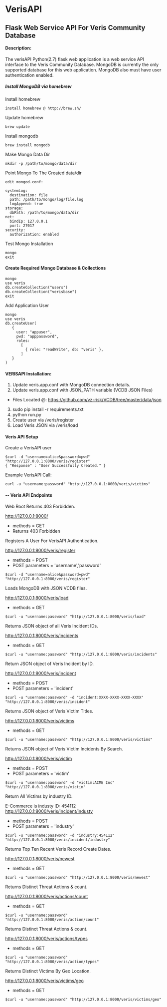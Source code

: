 # VerisAPI

## Flask Web Service API For Veris Community Database

#### Description:
The verisAPI Python(2.7) flask web application is a web service API interface to the Veris Community Database.  MongoDB is currently the only supported database for this web application.  MongoDB also must have user authentication enabled.  

##### Install MongoDB via homebrew
Install homebrew
```
install homebrew @ http://brew.sh/
```
Update homebrew
```
brew update
```
Install mongodb
```
brew install mongodb
```
Make Mongo Data Dir
```
mkdir -p /path/to/mongo/data/dir
```
Point Mongo To The Created data/dir
```
edit mongod.conf:

systemLog:
  destination: file
  path: /path/to/mongo/log/file.log
  logAppend: true
storage:
  dbPath: /path/to/mongo/data/dir
net:
  bindIp: 127.0.0.1
  port: 27017
security:
  authorization: enabled
```
Test Mongo Installation
```
mongo
exit
```

#### Create Required Mongo Database & Collections
```
mongo
use veris
db.createCollection("users")
db.createCollection("verisbase")
exit
```

Add Application User
```
mongo
use veris
db.createUser(
   {
     user: "appuser",
     pwd: "apppassword",
     roles:
       [
         { role: "readWrite", db: "veris" },
       ]
   }
)
```

#### VERISAPI Installation:
1. Update veris.app.conf with MongoDB connection details.
2. Update veris.app.conf with JSON_PATH variable (VCDB JSON Files)
 - Files Located @: https://github.com/vz-risk/VCDB/tree/master/data/json
3. sudo pip install -r requirements.txt
4. python run.py
5. Create user via /veris/register
6. Load Veris JSON via /veris/load

#### Veris API Setup
Create a VerisAPI user
```
$curl -d "username=alice&password=pwd" "http://127.0.0.1:8000/veris/register"
{ "Response" : "User Successfully Created." }
```

Example VerisAPI Call:
```
curl -u "username:password" "http://127.0.0.1:8000/veris/victims"
```

#### -- Veris API Endpoints

Web Root Returns 403 Forbidden.

http://127.0.0.1:8000/
- methods = GET
- Returns 403 Forbidden

Registers A User For VerisAPI Authentication.

http://127.0.0.1:8000/veris/register
- methods = POST
- POST parameters = 'username','password'
```
$curl -d "username=alice&password=pwd" "http://127.0.0.1:8000/veris/register"
```

Loads MongoDB with JSON VCDB files.

http://127.0.0.1:8000/veris/load
- methods = GET
```
$curl -u "username:password" "http://127.0.0.1:8000/veris/load"
```

Returns JSON object of all Veris Incident IDs.

http://127.0.0.1:8000/veris/incidents
- methods = GET
```
$curl -u "username:password" "http://127.0.0.1:8000/veris/incidents"
```

Return JSON object of Veris Incident by ID.

http://127.0.0.1:8000/veris/incident
- methods = POST
- POST parameters = 'incident'
```
$curl -u "username:password" -d "incident:XXXX-XXXX-XXXX-XXXX" "http://127.0.0.1:8000/veris/incident"
```

Returns JSON object of Veris Victim Titles.

http://127.0.0.1:8000/veris/victims
- methods = GET
```
$curl -u "username:password" "http://127.0.0.1:8000/veris/victims"
```

Returns JSON object of Veris Victim Incidents By Search.

http://127.0.0.1:8000/veris/victim
- methods = POST
- POST parameters = 'victim'
```
$curl -u "username:password" -d "victim:ACME Inc" "http://127.0.0.1:8000/veris/victim"
```

Return All Victims by industry ID.

E-Commerce is industy ID: 454112
http://127.0.0.1:8000/veris/incident/industy
- methods = POST
- POST parameters = 'industry'
```
$curl -u "username:password" -d "industry:454112" "http://127.0.0.1:8000/veris/incident/industry"
```

Returns Top Ten Recent Veris Record Create Dates.

http://127.0.0.1:8000/veris/newest
- methods = GET
```
$curl -u "username:password" "http://127.0.0.1:8000/veris/newest"
```

Returns Distinct Threat Actions & count.

http://127.0.0.1:8000/veris/actions/count
- methods = GET
```
$curl -u "username:password" "http://127.0.0.1:8000/veris/action/count"
```

Returns Distinct Threat Actions & count.

http://127.0.0.1:8000/veris/actions/types
- methods = GET
```
$curl -u "username:password" "http://127.0.0.1:8000/veris/action/types"
```

Returns Distinct Victims By Geo Location.

http://127.0.0.1:8000/veris/victims/geo
- methods = GET
```
$curl -u "username:password" "http://127.0.0.1:8000/veris/victims/geo"
```
